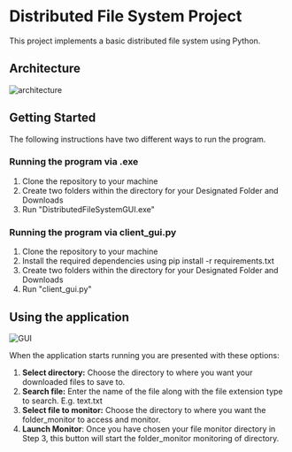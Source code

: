 # Distributed File System Project

This project implements a basic distributed file system using Python. 
## Architecture
![architecture](https://github.com/HasithaHewakuruppu/Distributed-File-System/assets/73450109/dc423a30-8c0b-425b-b404-cfbdb3a80c2e)

## Getting Started
The following instructions have two different ways to run the program.

### Running the program via .exe
1) Clone the repository to your machine
2) Create two folders within the directory for your Designated Folder and Downloads
3) Run "DistributedFileSystemGUI.exe"

### Running the program via client_gui.py
1) Clone the repository to your machine
2) Install the required dependencies using pip install -r requirements.txt
3) Create two folders within the directory for your Designated Folder and Downloads
4) Run "client_gui.py"
   
## Using the application
![GUI](https://github.com/HasithaHewakuruppu/Distributed-File-System/assets/73450109/dc1798e0-cb96-4bb2-96fa-6181fcde9e84)

When the application starts running you are presented with these options:

1) **Select directory:** Choose the directory to where you want your downloaded files to save to.
2) **Search file:** Enter the name of the file along with the file extension type to search. E.g. text.txt
3) **Select file to monitor:** Choose the directory to where you want the folder_monitor to access and monitor.
4) **Launch Monitor**: Once you have chosen your file monitor directory in Step 3, this button will start the folder_monitor monitoring of directory.
